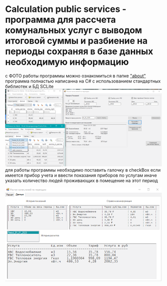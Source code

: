 # Calculation public services - программа для рассчета комунальных услуг с выводом итоговой суммы и разбиение на периоды сохраняя в базе данных необходимую информацию 
с ФОТО работы программы можно ознакомиться в папке ["about"](https://github.com/arsenicumS/Calculation-public-services/tree/master/about) 
программа полнастью написанна на С# с использованием стандартных библиотек и БД SCLite 
<img src="https://github.com/arsenicumS/Calculation-public-services/blob/master/about/с%20приборами%20учета%20ХВС%20и%20ГВС%20.png" width="1000">
для работы программы необходимо поставить галочку в checkBox если имеется прибор учета и ввести показания приборов по услугам
иначе указать количество людей проживающих в помещение на этот период 

<img src="https://github.com/arsenicumS/Calculation-public-services/blob/master/about/результат%20уже%20во%20вкладке%20данные.png" >
